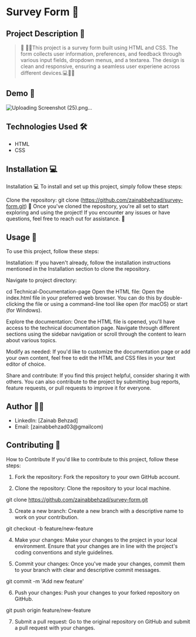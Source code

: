 # Survey Form 🚀

## Project Description 📝

> 🌟 👩‍💻This project is a survey form built using HTML and CSS. The form collects user information, preferences, and feedback through various input fields, dropdown menus, and a textarea. The design is clean and responsive, ensuring a seamless user experiene across different devices.💻📝🚀

## Demo 📸
![Uploading Screenshot (25).png…]()


## Technologies Used 🛠️
- HTML
- CSS

## Installation 💻

Installation 💻
To install and set up this project, simply follow these steps:

Clone the repository:
git clone (https://github.com/zainabbehzad/survey-form.git)
🎉 Once you've cloned the repository, you're all set to start exploring and using the project! If you encounter any issues or have questions, feel free to reach out for assistance. 🚀

## Usage 🎯
To use this project, follow these steps:

Installation: If you haven't already, follow the installation instructions mentioned in the Installation section to clone the repository.

Navigate to project directory:

cd Technical-Documentation-page
Open the HTML file: Open the index.html file in your preferred web browser. You can do this by double-clicking the file or using a command-line tool like open (for macOS) or start (for Windows).

Explore the documentation: Once the HTML file is opened, you'll have access to the technical documentation page. Navigate through different sections using the sidebar navigation or scroll through the content to learn about various topics.

Modify as needed: If you'd like to customize the documentation page or add your own content, feel free to edit the HTML and CSS files in your text editor of choice.

Share and contribute: If you find this project helpful, consider sharing it with others. You can also contribute to the project by submitting bug reports, feature requests, or pull requests to improve it for everyone.


## Author 👩‍💻

- LinkedIn: [Zainab Behzad]
- Email: [zainabbehzad03@gmailcom)

## Contributing 🤝

How to Contribute
If you'd like to contribute to this project, follow these steps:

1. Fork the repository: Fork the repository to your own GitHub account.

2. Clone the repository: Clone the repository to your local machine.

git clone https://github.com/zainabbehzad/survey-form.git

3. Create a new branch: Create a new branch with a descriptive name to work on your contribution.

git checkout -b feature/new-feature

4. Make your changes: Make your changes to the project in your local environment. Ensure that your changes are in line with the project's coding conventions and style guidelines.

5. Commit your changes: Once you've made your changes, commit them to your branch with clear and descriptive commit messages.

git commit -m 'Add new feature'

6. Push your changes: Push your changes to your forked repository on GitHub.

git push origin feature/new-feature

7. Submit a pull request: Go to the original repository on GitHub and submit a pull request with your changes.
